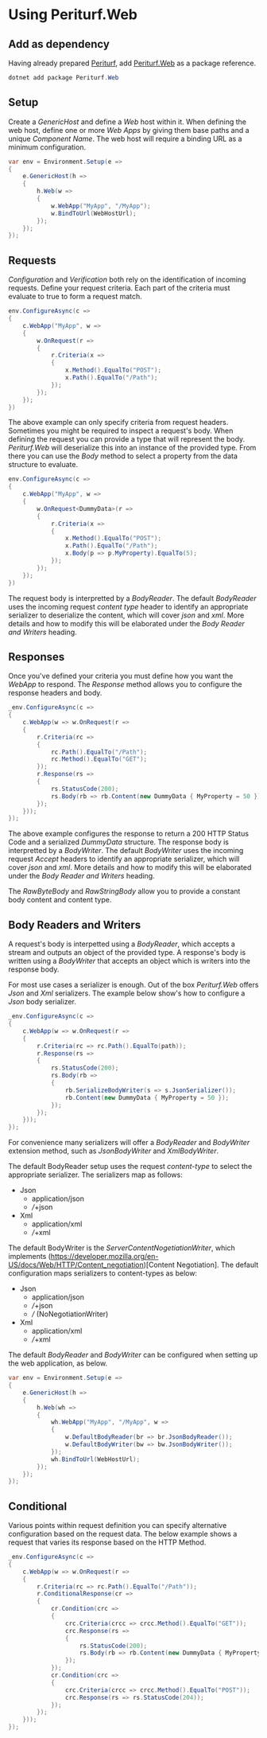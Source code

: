# Using Periturf.Web

## Add as dependency

Having already prepared [Periturf](https://www.nuget.org/packages/Periturf), add [Periturf.Web](https://www.nuget.org/packages/Periturf.Web) as a package reference.

```powershell
dotnet add package Periturf.Web
```

## Setup

Create a *GenericHost* and define a *Web* host within it. When defining the web host, define one or more *Web Apps* by giving them base paths and a unique *Component Name*. The web host will require a binding URL as a minimum configuration.

```csharp
var env = Environment.Setup(e =>
{
    e.GenericHost(h =>
    {
        h.Web(w =>
        {
            w.WebApp("MyApp", "/MyApp");
            w.BindToUrl(WebHostUrl);
        });
    });
});
```

## Requests

*Configuration* and *Verification* both rely on the identification of incoming requests. Define your request criteria. Each part of the criteria must evaluate to true to form a request match.

```csharp
env.ConfigureAsync(c =>
{
    c.WebApp("MyApp", w => 
    {
        w.OnRequest(r =>
        {
            r.Criteria(x =>
            {
                x.Method().EqualTo("POST");
                x.Path().EqualTo("/Path");
            });
        });
    });
})
```

The above example can only specify criteria from request headers. Sometimes you might be required to inspect a request's body. When defining the request you can provide a type that will represent the body. *Periturf.Web* will deserialize this into an instance of the provided type. From there you can use the *Body* method to select a property from the data structure to evaluate.

```csharp
env.ConfigureAsync(c =>
{
    c.WebApp("MyApp", w => 
    {
        w.OnRequest<DummyData>(r =>
        {
            r.Criteria(x =>
            {
                x.Method().EqualTo("POST");
                x.Path().EqualTo("/Path");
                x.Body(p => p.MyProperty).EqualTo(5);
            });
        });
    });
})
```

The request body is interpretted by a *BodyReader*. The default *BodyReader* uses the incoming request *content type* header to identify an appropriate serializer to deserialize the content, which will cover *json* and *xml*. More details and how to modify this will be elaborated under the *Body Reader and Writers* heading.

## Responses

Once you've defined your criteria you must define how you want the *WebApp* to respond. The *Response* method allows you to configure the response headers and body.

```csharp
_env.ConfigureAsync(c =>
{
    c.WebApp(w => w.OnRequest(r =>
    {
        r.Criteria(rc =>
        {
            rc.Path().EqualTo("/Path");
            rc.Method().EqualTo("GET");
        });
        r.Response(rs =>
        {
            rs.StatusCode(200);
            rs.Body(rb => rb.Content(new DummyData { MyProperty = 50 }));
        });
    }));
});
```

The above example configures the response to return a 200 HTTP Status Code and a serialized *DummyData* structure. The response body is interpretted by a *BodyWriter*. The default *BodyWriter* uses the incoming request *Accept* headers to identify an appropriate serializer, which will cover *json* and *xml*. More details and how to modify this will be elaborated under the *Body Reader and Writers* heading.

The *RawByteBody* and *RawStringBody* allow you to provide a constant body content and content type.

## Body Readers and Writers

A request's body is interpetted using a *BodyReader*, which accepts a stream and outputs an object of the provided type. A response's body is written using a *BodyWriter* that accepts an object which is writers into the response body.

For most use cases a serializer is enough. Out of the box *Periturf.Web* offers *Json* and *Xml* serializers. The example below show's how to configure a *Json* body serializer.

```csharp
_env.ConfigureAsync(c =>
{
    c.WebApp(w => w.OnRequest(r =>
    {
        r.Criteria(rc => rc.Path().EqualTo(path));
        r.Response(rs =>
        {
            rs.StatusCode(200);
            rs.Body(rb =>
            {
                rb.SerializeBodyWriter(s => s.JsonSerializer());
                rb.Content(new DummyData { MyProperty = 50 });
            });
        });
    }));
});
```

For convenience many serializers will offer a *BodyReader* and *BodyWriter* extension method, such as *JsonBodyWriter* and *XmlBodyWriter*.

The default BodyReader setup uses the request *content-type* to select the appropriate serializer. The serializers map as follows:

- Json
  - application/json
  - */*+json
- Xml
  - application/xml
  - */*+xml

The default BodyWriter is the *ServerContentNogetiationWriter*, which implements (https://developer.mozilla.org/en-US/docs/Web/HTTP/Content_negotiation)[Content Negotiation]. The default configuration maps serializers to content-types as below:

- Json
  - application/json
  - */*+json
  - */* (NoNegotiationWriter)
- Xml
  - application/xml
  - */*+xml

The default *BodyReader* and *BodyWriter* can be configured when setting up the web application, as below.

```csharp
var env = Environment.Setup(e =>
{
    e.GenericHost(h =>
    {
        h.Web(wh =>
        {
            wh.WebApp("MyApp", "/MyApp", w =>
            {
                w.DefaultBodyReader(br => br.JsonBodyReader());
                w.DefaultBodyWriter(bw => bw.JsonBodyWriter());
            });
            wh.BindToUrl(WebHostUrl);
        });
    });
});
```

## Conditional

Various points within request definition you can specify alternative configuration based on the request data. The below example shows a request that varies its response based on the HTTP Method.

```csharp
_env.ConfigureAsync(c =>
{
    c.WebApp(w => w.OnRequest(r =>
    {
        r.Criteria(rc => rc.Path().EqualTo("/Path"));
        r.ConditionalResponse(cr =>
        {
            cr.Condition(crc =>
            {
                crc.Criteria(crcc => crcc.Method().EqualTo("GET"));
                crc.Response(rs =>
                {
                    rs.StatusCode(200);
                    rs.Body(rb => rb.Content(new DummyData { MyProperty = 50 }));
                });
            });
            cr.Condition(crc =>
            {
                crc.Criteria(crcc => crcc.Method().EqualTo("POST"));
                crc.Response(rs => rs.StatusCode(204));
            });
        });
    }));
});
```
